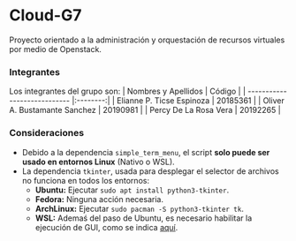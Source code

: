 # Cloud-G7
Proyecto orientado a la administración y orquestación de recursos virtuales por medio de Openstack. 

### Integrantes
Los integrantes del grupo son:
| Nombres y Apellidos          |  Código  |
| ---------------------------- |:--------:|
| Elianne P. Ticse Espinoza    | 20185361 |
| Oliver A. Bustamante Sanchez | 20190981 |
| Percy De La Rosa Vera        | 20192265 |

### Consideraciones
- Debido a la dependencia `simple_term_menu`, el script **solo puede ser usado en entornos Linux** (Nativo o WSL).
- La dependencia `tkinter`, usada para desplegar el selector de archivos no funciona en todos los entornos:
    - **Ubuntu:** Ejecutar `sudo apt install python3-tkinter`.
    - **Fedora:** Ninguna acción necesaria.
    - **ArchLinux:** Ejecutar `sudo pacman -S python3-tkinter tk`.
    - **WSL:** Ademaś del paso de Ubuntu, es necesario habilitar la ejecución de GUI, como se indica [aquí](https://learn.microsoft.com/en-us/windows/wsl/tutorials/gui-apps).